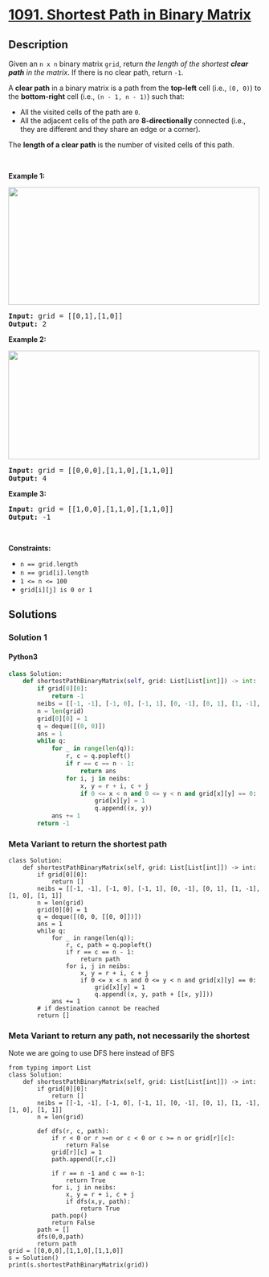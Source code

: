 # [1091. Shortest Path in Binary Matrix](https://leetcode.com/problems/shortest-path-in-binary-matrix)


## Description

<!-- description:start -->

<p>Given an <code>n x n</code> binary matrix <code>grid</code>, return <em>the length of the shortest <strong>clear path</strong> in the matrix</em>. If there is no clear path, return <code>-1</code>.</p>

<p>A <strong>clear path</strong> in a binary matrix is a path from the <strong>top-left</strong> cell (i.e., <code>(0, 0)</code>) to the <strong>bottom-right</strong> cell (i.e., <code>(n - 1, n - 1)</code>) such that:</p>

<ul>
	<li>All the visited cells of the path are <code>0</code>.</li>
	<li>All the adjacent cells of the path are <strong>8-directionally</strong> connected (i.e., they are different and they share an edge or a corner).</li>
</ul>

<p>The <strong>length of a clear path</strong> is the number of visited cells of this path.</p>

<p>&nbsp;</p>
<p><strong class="example">Example 1:</strong></p>
<img alt="" src="https://fastly.jsdelivr.net/gh/doocs/leetcode@main/solution/1000-1099/1091.Shortest%20Path%20in%20Binary%20Matrix/images/example1_1.png" style="width: 500px; height: 234px;" />
<pre>
<strong>Input:</strong> grid = [[0,1],[1,0]]
<strong>Output:</strong> 2
</pre>

<p><strong class="example">Example 2:</strong></p>
<img alt="" src="https://fastly.jsdelivr.net/gh/doocs/leetcode@main/solution/1000-1099/1091.Shortest%20Path%20in%20Binary%20Matrix/images/example2_1.png" style="height: 216px; width: 500px;" />
<pre>
<strong>Input:</strong> grid = [[0,0,0],[1,1,0],[1,1,0]]
<strong>Output:</strong> 4
</pre>

<p><strong class="example">Example 3:</strong></p>

<pre>
<strong>Input:</strong> grid = [[1,0,0],[1,1,0],[1,1,0]]
<strong>Output:</strong> -1
</pre>

<p>&nbsp;</p>
<p><strong>Constraints:</strong></p>

<ul>
	<li><code>n == grid.length</code></li>
	<li><code>n == grid[i].length</code></li>
	<li><code>1 &lt;= n &lt;= 100</code></li>
	<li><code>grid[i][j] is 0 or 1</code></li>
</ul>

<!-- description:end -->

## Solutions

<!-- solution:start -->

### Solution 1

<!-- tabs:start -->

#### Python3

```python
class Solution:
    def shortestPathBinaryMatrix(self, grid: List[List[int]]) -> int:
        if grid[0][0]:
            return -1
        neibs = [[-1, -1], [-1, 0], [-1, 1], [0, -1], [0, 1], [1, -1], [1, 0], [1, 1]]
        n = len(grid)
        grid[0][0] = 1
        q = deque([(0, 0)])
        ans = 1
        while q:
            for _ in range(len(q)):
                r, c = q.popleft()
                if r == c == n - 1:
                    return ans
                for i, j in neibs:
                    x, y = r + i, c + j
                    if 0 <= x < n and 0 <= y < n and grid[x][y] == 0:
                        grid[x][y] = 1
                        q.append((x, y))
            ans += 1
        return -1
```

### Meta Variant to return the shortest path
```python3
class Solution:
    def shortestPathBinaryMatrix(self, grid: List[List[int]]) -> int:
        if grid[0][0]:
            return []
        neibs = [[-1, -1], [-1, 0], [-1, 1], [0, -1], [0, 1], [1, -1], [1, 0], [1, 1]]
        n = len(grid)
        grid[0][0] = 1
        q = deque([(0, 0, [[0, 0]])])
        ans = 1
        while q:
            for _ in range(len(q)):
                r, c, path = q.popleft()
                if r == c == n - 1:
                    return path
                for i, j in neibs:
                    x, y = r + i, c + j
                    if 0 <= x < n and 0 <= y < n and grid[x][y] == 0:
                        grid[x][y] = 1
                        q.append((x, y, path + [[x, y]]))
            ans += 1
        # if destination cannot be reached
        return []
```

### Meta Variant to return any path, not necessarily the shortest

Note we are going to use DFS here instead of BFS


```python3
from typing import List
class Solution:
    def shortestPathBinaryMatrix(self, grid: List[List[int]]) -> int:
        if grid[0][0]:
            return []
        neibs = [[-1, -1], [-1, 0], [-1, 1], [0, -1], [0, 1], [1, -1], [1, 0], [1, 1]]
        n = len(grid)

        def dfs(r, c, path):
            if r < 0 or r >=n or c < 0 or c >= n or grid[r][c]:
                return False
            grid[r][c] = 1
            path.append([r,c])

            if r == n -1 and c == n-1:
                return True
            for i, j in neibs:
                x, y = r + i, c + j
                if dfs(x,y, path):
                    return True
            path.pop()
            return False
        path = []
        dfs(0,0,path)
        return path
grid = [[0,0,0],[1,1,0],[1,1,0]]
s = Solution()
print(s.shortestPathBinaryMatrix(grid))
```


